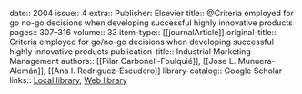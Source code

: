 date:: 2004
issue:: 4
extra:: Publisher: Elsevier
title:: @Criteria employed for go no-go decisions when developing successful highly innovative products
pages:: 307–316
volume:: 33
item-type:: [[journalArticle]]
original-title:: Criteria employed for go/no-go decisions when developing successful highly innovative products
publication-title:: Industrial Marketing Management
authors:: [[Pilar Carbonell-Foulquié]], [[Jose L. Munuera-Alemán]], [[Ana I. Rodrıguez-Escudero]]
library-catalog:: Google Scholar
links:: [Local library](zotero://select/library/items/9Y7LMHMJ), [Web library](https://www.zotero.org/users/6520516/items/9Y7LMHMJ)
